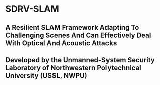 # SDRV-SLAM

## A Resilient SLAM Framework Adapting To Challenging Scenes And Can Effectively Deal With Optical And Acoustic Attacks

## Developed by the Unmanned-System Security Laboratory of Northwestern Polytechnical University (USSL, NWPU)

